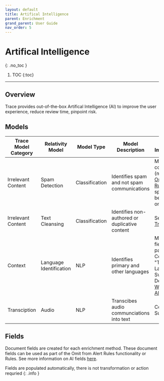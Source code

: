 ```yaml
---
layout: default
title: Artifical Intelligence
parent: Enrichment
grand_parent: User Guide
nav_order: 5
---
```


# Artifical Intelligence
{: .no_toc }

1. TOC
{:toc}

---

## Overview

Trace provides out-of-the-box Artifical Intelligence (AI) to improve the user experience, reduce review time, pinpoint risk. 

## Models

| **Trace Model Category** | **Relativity Model**    | **Model Type** | **Model Description**                          |**Model Implementation**                     |
| ------------------------ | ------------------------| ---------------| -----------------------------------------------| --------------------------------------------|
| Irrelevant Content       | Spam Detection          | Classification | Identifies spam and not spam communications    | Map field to coding panel (must add to [Omit from Alert Rules](https://relativitydev.github.io/relativity-trace-documentation/docs/administrator_guide/alerting/omit_from_alert_rules.html) to prevent spam from being alerted on) | 
| Irrelevant Content       | Text Cleansing          | Classification | Identifies non-authored or duplicative content | See [Data Transformations](https://relativitydev.github.io/relativity-trace-documentation/docs/administrator_guide/enrichment/data_transforms.html#ai-extracted-text-cleansing-data-transformation) |
| Context                  | Language Identification | NLP            | Identifies primary and other languages         | Map desired fields to coding panel, view, etc. Could add "Trace Language Switching Detected" to a [Worfklow](https://relativitydev.github.io/relativity-trace-documentation/docs/administrator_guide/workflow_rules.html) or [Alert Rule](https://relativitydev.github.io/relativity-trace-documentation/docs/administrator_guide/alerting/alert_rules.html)      |
| Transciption             | Audio                   | NLP            | Transcibes audio communciations into text      | Contact Trace Support                       |

## Fields
Document fields are created for each enrichment method. These document fields can be used as part of the Omit from Alert Rules functionality or Rules. See more information on AI fields [here](https://relativitydev.github.io/relativity-trace-documentation/docs/administrator_guide/fields.html).

Fields are populated automatically, there is not transformation or action requried
{: .info }

